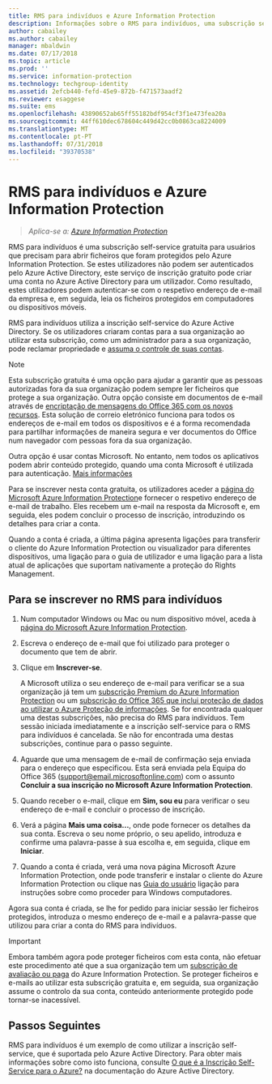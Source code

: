 ```yaml
---
title: RMS para indivíduos e Azure Information Protection
description: Informações sobre o RMS para indivíduos, uma subscrição self-service gratuita para os utilizadores que foram enviados os ficheiros protegidos, mas estes utilizadores não podem ser autenticados porque o respetivo departamento de TI não gere uma conta para os mesmos no Azure.
author: cabailey
ms.author: cabailey
manager: mbaldwin
ms.date: 07/17/2018
ms.topic: article
ms.prod: ''
ms.service: information-protection
ms.technology: techgroup-identity
ms.assetid: 2efcb440-fefd-45e9-872b-f471573aadf2
ms.reviewer: esaggese
ms.suite: ems
ms.openlocfilehash: 43890652ab65ff55182bdf954cf3f1e473fea20a
ms.sourcegitcommit: 44ff610dec678604c449d42cc0b0863ca8224009
ms.translationtype: MT
ms.contentlocale: pt-PT
ms.lasthandoff: 07/31/2018
ms.locfileid: "39370538"
---
```

# <a name="rms-for-individuals-and-azure-information-protection"></a>RMS para indivíduos e Azure Information Protection

>*Aplica-se a: [Azure Information Protection](https://azure.microsoft.com/pricing/details/information-protection)*

RMS para indivíduos é uma subscrição self-service gratuita para usuários que precisam para abrir ficheiros que foram protegidos pelo Azure Information Protection. Se estes utilizadores não podem ser autenticados pelo Azure Active Directory, este serviço de inscrição gratuito pode criar uma conta no Azure Active Directory para um utilizador. Como resultado, estes utilizadores podem autenticar-se com o respetivo endereço de e-mail da empresa e, em seguida, leia os ficheiros protegidos em computadores ou dispositivos móveis.

RMS para indivíduos utiliza a inscrição self-service do Azure Active Directory. Se os utilizadores criaram contas para a sua organização ao utilizar esta subscrição, como um administrador para a sua organização, pode reclamar propriedade e [assuma o controle de suas contas](/active-directory/domains-admin-takeover#external-admin-takeover). 


> [!NOTE]
> Esta subscrição gratuita é uma opção para ajudar a garantir que as pessoas autorizadas fora da sua organização podem sempre ler ficheiros que protege a sua organização. Outra opção consiste em documentos de e-mail através de [encriptação de mensagens do Office 365 com os novos recursos](https://support.office.com/article/7ff0c040-b25c-4378-9904-b1b50210d00e). Esta solução de correio eletrónico funciona para todos os endereços de e-mail em todos os dispositivos e é a forma recomendada para partilhar informações de maneira segura e ver documentos do Office num navegador com pessoas fora da sua organização.
> 
> Outra opção é usar contas Microsoft. No entanto, nem todos os aplicativos podem abrir conteúdo protegido, quando uma conta Microsoft é utilizada para autenticação. [Mais informações](../get-started/secure-collaboration-documents.md#supported-scenarios-for-opening-protected-documents) 

Para se inscrever nesta conta gratuita, os utilizadores aceder a [página do Microsoft Azure Information Protection](https://aka.ms/rms-signup)e fornecer o respetivo endereço de e-mail de trabalho. Eles recebem um e-mail na resposta da Microsoft e, em seguida, eles podem concluir o processo de inscrição, introduzindo os detalhes para criar a conta. 

Quando a conta é criada, a última página apresenta ligações para transferir o cliente do Azure Information Protection ou visualizador para diferentes dispositivos, uma ligação para o guia de utilizador e uma ligação para a lista atual de aplicações que suportam nativamente a proteção do Rights Management. 

## <a name="to-sign-up-for-rms-for-individuals"></a>Para se inscrever no RMS para indivíduos

1. Num computador Windows ou Mac ou num dispositivo móvel, aceda à [página do Microsoft Azure Information Protection](https://aka.ms/rms-signup).

2. Escreva o endereço de e-mail que foi utilizado para proteger o documento que tem de abrir.

3. Clique em **Inscrever-se**.

    A Microsoft utiliza o seu endereço de e-mail para verificar se a sua organização já tem um [subscrição Premium do Azure Information Protection](https://www.microsoft.com/cloud-platform/azure-information-protection-pricing) ou um [subscrição do Office 365 que inclui proteção de dados ao utilizar o Azure Proteção de informações](http://download.microsoft.com/download/E/C/F/ECF42E71-4EC0-48FF-AA00-577AC14D5B5C/Azure_Information_Protection_licensing_datasheet_EN-US.pdf). Se for encontrada qualquer uma destas subscrições, não precisa do RMS para indivíduos. Tem sessão iniciada imediatamente e a inscrição self-service para o RMS para indivíduos é cancelada. Se não for encontrada uma destas subscrições, continue para o passo seguinte.

4. Aguarde que uma mensagem de e-mail de confirmação seja enviada para o endereço que especificou. Esta será enviada pela Equipa do Office 365 (support@email.microsoftonline.com) com o assunto **Concluir a sua inscrição no Microsoft Azure Information Protection**.

5. Quando receber o e-mail, clique em **Sim, sou eu** para verificar o seu endereço de e-mail e concluir o processo de inscrição.

6. Verá a página **Mais uma coisa...**, onde pode fornecer os detalhes da sua conta. Escreva o seu nome próprio, o seu apelido, introduza e confirme uma palavra-passe à sua escolha e, em seguida, clique em **Iniciar**.

7. Quando a conta é criada, verá uma nova página Microsoft Azure Information Protection, onde pode transferir e instalar o cliente do Azure Information Protection ou clique nas [Guia do usuário](../rms-client/client-user-guide.md) ligação para instruções sobre como proceder para Windows computadores.

Agora sua conta é criada, se lhe for pedido para iniciar sessão ler ficheiros protegidos, introduza o mesmo endereço de e-mail e a palavra-passe que utilizou para criar a conta do RMS para indivíduos.

> [!IMPORTANT]
> Embora também agora pode proteger ficheiros com esta conta, não efetuar este procedimento até que a sua organização tem um [subscrição de avaliação ou paga](https://azure.microsoft.com/pricing/details/information-protection/) do Azure Information Protection. Se proteger ficheiros e e-mails ao utilizar esta subscrição gratuita e, em seguida, sua organização assume o controlo da sua conta, conteúdo anteriormente protegido pode tornar-se inacessível.


## <a name="next-steps"></a>Passos Seguintes
RMS para indivíduos é um exemplo de como utilizar a inscrição self-service, que é suportada pelo Azure Active Directory. Para obter mais informações sobre como isto funciona, consulte [O que é a Inscrição Self-Service para o Azure?](/active-directory/active-directory-self-service-signup) na documentação do Azure Active Directory.

